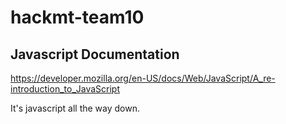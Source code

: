 # hackmt-team10

## Javascript Documentation
https://developer.mozilla.org/en-US/docs/Web/JavaScript/A_re-introduction_to_JavaScript

It's javascript all the way down.
